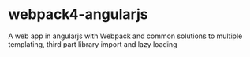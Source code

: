 # webpack4-angularjs
A web app in angularjs with Webpack and common solutions to multiple templating, third part library import and lazy loading
